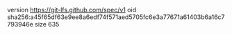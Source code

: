 version https://git-lfs.github.com/spec/v1
oid sha256:a45f65df63e9ee8a6edf74f571aed5705fc6e3a77671a61403b6a16c7793946e
size 635
